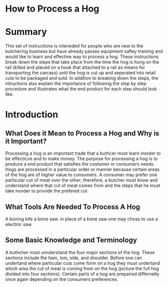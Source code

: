 # How to Process a Hog 

# Summary

This set of instructions is inteneded for people who are new to the butchering business but have already passes equipment saftey training and would like to learn and effective way to process a hog. These instructions break down the steps that take place from the time the hog is hung on the rail (killed and placed on a hook that attached to a rail as means for transporting the carcass) until the hog is cut up and seperated into retail cuts to be packaged and sold. In addition to breaking down the steps, the intructions also explain the importance of following the step by step procedure and illustrates what the end product for each step should look like.

# Introduction

## What Does it Mean to Process a Hog and Why is it Important?
Processing a hog is an important trade that a buthcer most learn inorder to be effecticve and to make money. The purpose for processing a hog is to produce a end product that satisfies the costumer or consumers needs. Hogs are processed in a particular order or manner because certain areas of the hog are of higher value to consumers. A consumer may prefer one particular cut of meat over the other; therefore, a butcher must know and understand where that cut of meat comes from and the steps that he must take inorder to provide the prefered cut.

## What Tools Are Needed To Process A Hog
A boning kife a bone saw. in place of a bone saw one may chose to use a electiric saw.

## Some Basic Knowledge and Terminology
A buthcher most unnderstand the four major sections of the hog. These sections include the ham, loin, side, and shoulder. Before one can undertand where particular cuts come form on a hog they must undertand which area the cut of meat is coming from on the hog (picture the full hog divided into four sections). Certain parts of a hog are prepaired differnetly once again depending on the consumers preferences. 
